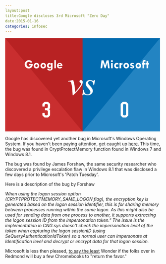 ```yaml
---
layout:post
title:Google discloses 3rd Microsoft "Zero Day" 
date:2015-01-16
categories: infosec
---
```


<img src="/pix/GvsM.png" align="center" width="500" height="300">

Google has discovered yet another bug in Microsoft's Windows Operating System. If you haven't been paying attention, get caught up [here.][zdnet]
This time, the bug was found in CryptProtectMemory function found in Windows 7 and Windows 8.1.

The bug was found by James Forshaw, the same security researcher who discovered a privilege escalation flaw in Windows 8.1 that was disclosed a few days prior to Microsoft's 'Patch Tuesday'.

Here is a description of the bug by Forshaw

*When using the logon session option (CRYPTPROTECTMEMORY_SAME_LOGON flag), the encryption key is generated based on the logon session identifier, this is for sharing memory between processes running within the same logon. As this might also be used for sending data from one process to another, it supports extracting the logon session ID from the impersonation token." The issue is the implementation in CNG.sys doesn't check the impersonation level of the token when capturing the logon sessionID (using SeQueryAuthenticationIdToken) so a normal user can impersonate at Identification level and decrypt or encrypt data for that logon session.*

Microsoft is less then pleased, [to say the least][msoft]
Wonder if the folks over in Redmond will buy a few Chromebooks to "return the favor."

[msoft]: http://blogs.technet.com/b/msrc/archive/2015/01/11/a-call-for-better-coordinated-vulnerability-disclosure.aspx
[zdnet]: http://www.zdnet.com/article/microsoft-slams-google-for-spilling-the-beans-on-windows-8-1-security-flaw/
